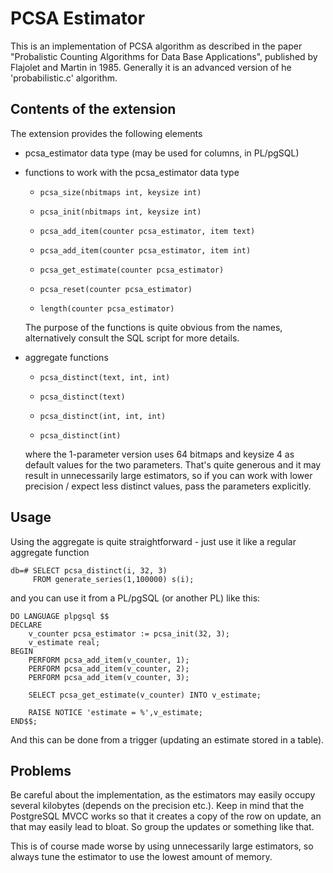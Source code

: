 PCSA Estimator
==============

This is an implementation of PCSA algorithm as described in the paper
"Probalistic Counting Algorithms for Data Base Applications", published
by Flajolet and Martin in 1985. Generally it is an advanced version of
 he 'probabilistic.c' algorithm.

Contents of the extension
-------------------------
The extension provides the following elements

* pcsa_estimator data type (may be used for columns, in PL/pgSQL)

* functions to work with the pcsa_estimator data type

    * `pcsa_size(nbitmaps int, keysize int)`
    * `pcsa_init(nbitmaps int, keysize int)`

    * `pcsa_add_item(counter pcsa_estimator, item text)`
    * `pcsa_add_item(counter pcsa_estimator, item int)`

    * `pcsa_get_estimate(counter pcsa_estimator)`
    * `pcsa_reset(counter pcsa_estimator)`

    * `length(counter pcsa_estimator)`

  The purpose of the functions is quite obvious from the names,
  alternatively consult the SQL script for more details.

* aggregate functions 

    * `pcsa_distinct(text, int, int)`
    * `pcsa_distinct(text)`

    * `pcsa_distinct(int, int, int)`
    * `pcsa_distinct(int)`

  where the 1-parameter version uses 64 bitmaps and keysize 4
  as default values for the two parameters. That's quite generous
  and it may result in unnecessarily large estimators, so if you
  can work with lower precision / expect less distinct values,
  pass the parameters explicitly.


Usage
-----
Using the aggregate is quite straightforward - just use it like a
regular aggregate function

    db=# SELECT pcsa_distinct(i, 32, 3)
         FROM generate_series(1,100000) s(i);

and you can use it from a PL/pgSQL (or another PL) like this:

    DO LANGUAGE plpgsql $$
    DECLARE
        v_counter pcsa_estimator := pcsa_init(32, 3);
        v_estimate real;
    BEGIN
        PERFORM pcsa_add_item(v_counter, 1);
        PERFORM pcsa_add_item(v_counter, 2);
        PERFORM pcsa_add_item(v_counter, 3);

        SELECT pcsa_get_estimate(v_counter) INTO v_estimate;

        RAISE NOTICE 'estimate = %',v_estimate;
    END$$;

And this can be done from a trigger (updating an estimate stored
in a table).


Problems
--------
Be careful about the implementation, as the estimators may easily
occupy several kilobytes (depends on the precision etc.). Keep in
mind that the PostgreSQL MVCC works so that it creates a copy of
the row on update, an that may easily lead to bloat. So group the
updates or something like that.

This is of course made worse by using unnecessarily large estimators,
so always tune the estimator to use the lowest amount of memory.
